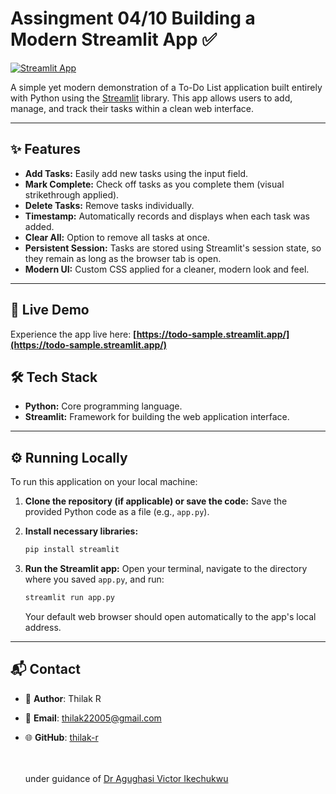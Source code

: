 # Assingment 04/10 Building a Modern Streamlit App ✅

[![Streamlit App](https://static.streamlit.io/badges/streamlit_badge_black_white.svg)](https://todo-sample.streamlit.app/)

A simple yet modern demonstration of a To-Do List application built entirely with Python using the [Streamlit](https://streamlit.io/) library. This app allows users to add, manage, and track their tasks within a clean web interface.

---

## ✨ Features

*   **Add Tasks:** Easily add new tasks using the input field.
*   **Mark Complete:** Check off tasks as you complete them (visual strikethrough applied).
*   **Delete Tasks:** Remove tasks individually.
*   **Timestamp:** Automatically records and displays when each task was added.
*   **Clear All:** Option to remove all tasks at once.
*   **Persistent Session:** Tasks are stored using Streamlit's session state, so they remain as long as the browser tab is open.
*   **Modern UI:** Custom CSS applied for a cleaner, modern look and feel.

---

## 🚀 Live Demo

Experience the app live here:
**[https://todo-sample.streamlit.app/](https://todo-sample.streamlit.app/)**


## 🛠️ Tech Stack

*   **Python:** Core programming language.
*   **Streamlit:** Framework for building the web application interface.

---

## ⚙️ Running Locally

To run this application on your local machine:

1.  **Clone the repository (if applicable) or save the code:**
    Save the provided Python code as a file (e.g., `app.py`).

2.  **Install necessary libraries:**
    ```bash
    pip install streamlit
    ```

3.  **Run the Streamlit app:**
    Open your terminal, navigate to the directory where you saved `app.py`, and run:
    ```bash
    streamlit run app.py
    ```
    Your default web browser should open automatically to the app's local address.

---


## 📬 Contact

- 👤 **Author**: Thilak R
- 📧 **Email**: [thilak22005@gmail.com](mailto:thilak22005@egmail.com)
- 🌐 **GitHub**: [thilak-r](https://github.com/thilak-r)


  <br><br>
under guidance of [Dr Agughasi Victor Ikechukwu](https://github.com/Victor-Ikechukwu)


